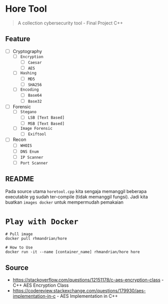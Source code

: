 # Hore Tool 
> A collection cybersecurity tool - Final Project C++

## Feature
- [ ] Cryptography
    - [ ] `Encryption`
        - [ ] `Caesar`
        - [ ] `AES`
    - [ ] `Hashing` 
        - [ ] `MD5`
        - [ ] `SHA256`
	- [ ] `Encoding`
		- [ ] `Base64`
		- [ ] `Base32`
- [ ] Forensic
    - [ ] `Stegano`
        - [ ] `LSB [Text Based]`
        - [ ] `MSB [Text Based]`
    - [ ] `Image Forensic`
        - [ ] `Exiftool`
- [ ] Recon
    - [ ] `WHOIS`
    - [ ] `DNS Enum`
    - [ ] `IP Scanner`
    - [ ] `Port Scanner`

## README
Pada source utama `horetool.cpp` kita sengaja memanggil beberapa executable yg sudah ter-compile (tidak memanggil fungsi).
Jadi kita buatkan `images docker` untuk mempermudah pemakaian

# `Play with Docker`

```
# Pull image
docker pull rhmandrian/hore

# How to Use
docker run -it --name [container_name] rhmandrian/hore hore
```


## Source
* https://stackoverflow.com/questions/12151178/c-aes-encryption-class - C++ AES Encryption Class 
* https://codereview.stackexchange.com/questions/179930/aes-implementation-in-c - AES Implementation in C++
